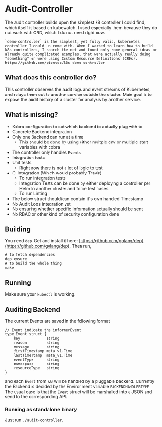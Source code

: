 # Audit-Controller

The audit controller builds upon the simplest k8 controller I could find, which itself is based on kubewatch.
I used especially them because they do not work with CRD, which I do not need right now.

```
`demo-controller` is the simplest, yet fully valid, kubernetes controller I could up come with. When I wanted to learn how to build k8s controllers, I search the net and found only some general ideas or already quite complicated examples, that were actually really doing "something" or were using Custom Resource Definitions (CRDs).
https://github.com/piontec/k8s-demo-controller
```
## What does this controller do?

This controller  observes the audit logs and event streams of Kubernetes, 
and relays them out to another service outside the cluster.
Main goal is to expose the audit history of a cluster for analysis by another service.

## What is missing?
*  Kobra configuration to set which backend to actually plug with to 
*  Concrete Backend integration
*  Only one Backend can run at a time 
    * This should be done by using either multple env or multiple start variables with cobra
*  The controller only handles `Events`
*  Integration tests
*  Unit tests
    * Right now there is not a lot of logic to test 
*  CI Integration (Which would probably Travis)
    * To run integration tests 
    * Integration Tests can be done by either deploying a controller per Helm to another cluster and force test cases
    * To run Linting
*   The below struct should/can contain it's own handled Timestamp
*   No Audit Logs integration yet
*   No ensuring whether specific information actually should be sent
*   No RBAC or other kind of security configuration done
## Building
You need `dep`. Get and install it here: [https://github.com/golang/dep](https://github.com/golang/dep). Then run,
```
# to fetch dependencies
dep ensure
# to build the whole thing
make
```

## Running
Make sure your `kubectl` is working. 

## Auditing Backend
The current Events are saved in the following format
```
// Event indicate the informerEvent
type Event struct {
	key            string
	reason         string
	message        string
	firstTimestamp meta_v1.Time
	lastTimestamp  meta_v1.Time
	eventType      string
	namespace      string
	resourceType   string
}
``` 
and each `Event` from K8 will be handled by a pluggable backend.
Currently the Backend is decided by the Environment variable `BACKENDHANDLERTYPE`
The usual case is that the `Event` struct will be marshalled into a JSON and send to the corresponding API.

### Running as standalone binary
Just run `./audit-controller`. 
